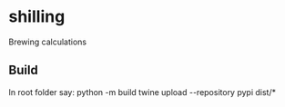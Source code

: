# shilling
Brewing calculations


## Build

In root folder say:
python -m build 
twine upload --repository pypi dist/*
